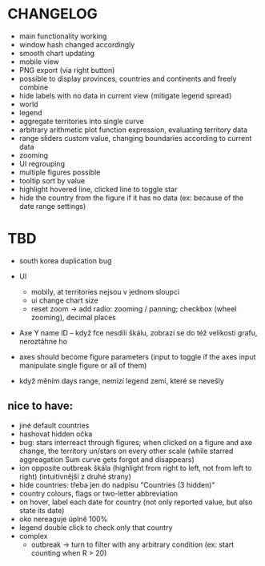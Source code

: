 # CHANGELOG

* main functionality working
* window hash changed accordingly
* smooth chart updating
* mobile view
* PNG export (via right button)
* possible to display provinces, countries and continents and freely combine
* hide labels with no data in current view (mitigate legend spread)
* world
* legend
* aggregate territories into single curve
* arbitrary arithmetic plot function expression, evaluating territory data
* range sliders custom value, changing boundaries according to current data
* zooming
* UI regrouping
* multiple figures possible
* tooltip sort by value
* highlight hovered line, clicked line to toggle star
* hide the country from the figure if it has no data (ex: because of the date range settings)


# TBD
* south korea duplication bug
* UI
    * mobily, at territories nejsou v jednom sloupci
    * ui change chart size
    * reset zoom -> add radio: zooming / panning; checkbox (wheel zooming), decimal places

* Axe Y name ID – když fce nesdílí škálu, zobrazí se do též velikosti grafu, neroztáhne ho
* axes should become figure parameters (input to toggle if the axes input manipulate single figure or all of them)
* když měním days range, nemizí legend zemí, které se nevešly


## nice to have:
* jiné default countries
* hashovat hidden očka
* bug: stars interreact through figures; when clicked on a figure and axe change, the territory un/stars on every other scale (while starred aggreagation Sum curve gets forgot and disappears)
* ion opposite outbreak škála (highlight from right to left, not from left to right) (intuitivnější z druhé strany)
* hide countries: třeba jen do nadpisu "Countries (3 hidden)"
* country colours, flags or two-letter abbreviation
* on hover, label each date for country (not only reported value, but also state its date)
* oko nereaguje úplně 100%
* legend double click to check only that country
* complex
    * outbreak -> turn to filter with any arbitrary condition (ex: start counting when R > 20)